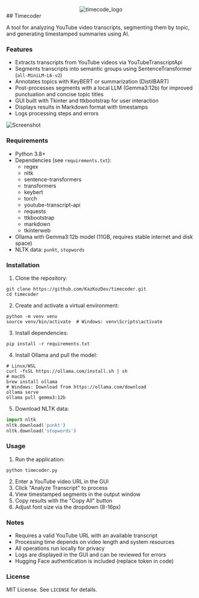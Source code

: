 
<div align="center">
  <img src="https://github.com/user-attachments/assets/056fde13-5c55-41c8-8903-c4628b4ee1a4" alt="timecode_logo">
</div>
## Timecoder

A tool for analyzing YouTube video transcripts, segmenting them by topic, and generating timestamped summaries using AI.

### Features

* Extracts transcripts from YouTube videos via YouTubeTranscriptApi
* Segments transcripts into semantic groups using SentenceTransformer (`all-MiniLM-L6-v2`)
* Annotates topics with KeyBERT or summarization (DistilBART)
* Post-processes segments with a local LLM (Gemma3:12b) for improved punctuation and concise topic titles
* GUI built with Tkinter and ttkbootstrap for user interaction
* Displays results in Markdown format with timestamps
* Logs processing steps and errors
  
![Screenshot](https://github.com/user-attachments/assets/e41ee732-2dd7-4cee-8153-7b43bcb52c2b)

### Requirements

* Python 3.8+
* Dependencies (see `requirements.txt`):
   * regex
   * nltk
   * sentence-transformers
   * transformers
   * keybert
   * torch
   * youtube-transcript-api
   * requests
   * ttkbootstrap
   * markdown
   * tkinterweb
* Ollama with Gemma3:12b model (11GB, requires stable internet and disk space)
* NLTK data: `punkt`, `stopwords`

### Installation

1. Clone the repository:

```
git clone https://github.com/KazKozDev/timecoder.git
cd timecoder
```

2. Create and activate a virtual environment:

```
python -m venv venv
source venv/bin/activate  # Windows: venv\Scripts\activate
```

3. Install dependencies:

```
pip install -r requirements.txt
```

4. Install Ollama and pull the model:

```
# Linux/WSL
curl -fsSL https://ollama.com/install.sh | sh
# macOS
brew install ollama
# Windows: Download from https://ollama.com/download
ollama serve
ollama pull gemma3:12b
```

5. Download NLTK data:

```python
import nltk
nltk.download('punkt')
nltk.download('stopwords')
```

### Usage

1. Run the application:

```
python timecoder.py
```

2. Enter a YouTube video URL in the GUI
3. Click "Analyze Transcript" to process
4. View timestamped segments in the output window
5. Copy results with the "Copy All" button
6. Adjust font size via the dropdown (8-16px)

### Notes

* Requires a valid YouTube URL with an available transcript
* Processing time depends on video length and system resources
* All operations run locally for privacy
* Logs are displayed in the GUI and can be reviewed for errors
* Hugging Face authentication is included (replace token in code)

### License

MIT License. See `LICENSE` for details.
